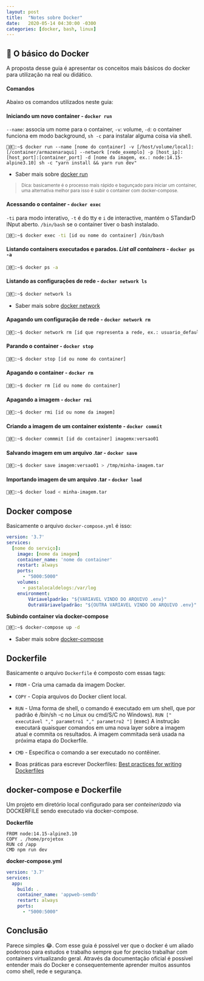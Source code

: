 ```yaml
---
layout: post
title:  "Notes sobre Docker"
date:   2020-05-14 04:30:00 -0300
categories: [docker, bash, linux]
---
```


## 🐋 O básico do Docker
A proposta desse guia é apresentar os conceitos mais básicos do docker para utilização na real ou didático.

#### **Comandos**
Abaixo os comandos utilizados neste guia:

#### Iniciando um novo container - `docker run`
`--name`: associa um nome para o container, `-v`: volume, `-d`: o container funciona em modo background, `sh -c` para instalar alguma coisa via shell. 
```console
🐋@🐧:~$ docker run --name [nome do container] -v [/host/volume/local]:[/container/armazenaraqui] --network [rede_exemplo] -p [host_ip]:[host_port]:[container_port] -d [nome da imagem, ex.: node:14.15-alpine3.10] sh -c "yarn install && yarn run dev"
```
- Saber mais sobre [docker run](https://docs.docker.com/engine/reference/commandline/run/)

> <sub>Dica: basicamente é o processo mais rápido e bagunçado para iniciar um container, uma alternativa melhor para isso é subir o container com docker-compose.</sub>

#### Acessando o container - `docker exec`
`-ti` para modo interativo, `-t` é do tty e `i` de interactive, mantém o STandarD INput aberto. `/bin/bash` se o container tiver o bash instalado.
```bash
🐋@🐧:~$ docker exec -ti [id ou nome do container] /bin/bash
```

#### Listando containers executados e parados. *List all containers* - `docker ps -a`
```bash
🐋@🐧:~$ docker ps -a
```

#### Listando as configurações de rede - `docker network ls`
```bash
🐋@🐧:~$ docker network ls
```
- Saber mais sobre [docker network](https://docs.docker.com/network/)

#### Apagando um configuração de rede - `docker network rm`
```bash
🐋@🐧:~$ docker network rm [id que representa a rede, ex.: usuario_default]
```

#### Parando o container - `docker stop`
```bash
🐋@🐧:~$ docker stop [id ou nome do container]
```

#### Apagando o container - `docker rm`
```bash
🐋@🐧:~$ docker rm [id ou nome do container]
```

#### Apagando a imagem - `docker rmi`
```bash
🐋@🐧:~$ docker rmi [id ou nome da imagem]
```

#### Criando a imagem de um container existente - `docker commit`
```bash
🐋@🐧:~$ docker commmit [id do container] imagemx:versao01
```

#### Salvando imagem em um arquivo .tar - `docker save`
```bash
🐋@🐧:~$ docker save imagem:versao01 > /tmp/minha-imagem.tar
```

#### Importando imagem de um arquivo .tar - `docker load`
```bash
🐋@🐧:~$ docker load < minha-imagem.tar
```

## Docker compose
Basicamente o arquivo `docker-compose.yml` é isso:
```yml
version: '3.7'
services:
  [nome do serviço]:
    image: [nome da imagem]
    container_name: 'nome do container'
    restart: always
    ports:
      - "5000:5000"
    volumes:
      - pastalocaldelogs:/var/log
    environment:
        Váriavelpadrão: "${VARIAVEL VINDO DO ARQUIVO .env}"
        OutraVáriavelpadrão: "${OUTRA VARIAVEL VINDO DO ARQUIVO .env}"
```

**Subindo container via docker-compose**
```bash
🐋@🐧:~$ docker-compose up -d
```
- Saber mais sobre [docker-compose](https://docs.docker.com/get-started/08_using_compose/)

## Dockerfile
Basicamente o arquivo `Dockerfile` é composto com essas tags:

- ```FROM``` - Cria uma camada da imagem Docker.
- ```COPY``` - Copia arquivos do Docker client local.
- ```RUN``` - Uma forma de shell, o comando é executado em um shell, que por padrão é /bin/sh -c no Linux ou cmd/S/C no Windows). ```RUN [" executável "," parametro1 "," parametro2 "]``` (exec) A instrução executará quaisquer comandos em uma nova layer sobre a imagem atual e commita os resultados. A imagem commitada será usada na próxima etapa do Dockerfile.
- ```CMD``` - Especifica o comando a ser executado no contêiner.

- Boas práticas para escrever Dockerfiles: [Best practices for writing Dockerfiles](https://docs.docker.com/develop/develop-images/dockerfile_best-practices/)

## docker-compose e Dockerfile
Um projeto em diretório local configurado para ser *conteinerizado* via DOCKERFILE sendo executado via docker-compose.

**Dockerfile**
```
FROM node:14.15-alpine3.10
COPY . /home/projetox
RUN cd /app
CMD npm run dev
```

**docker-compose.yml**
```yml
version: '3.7'
services:
  app:
    build: .
    container_name: 'appweb-semdb'
    restart: always
    ports:
      - "5000:5000"
```

## Conclusão
Parece simples 😂. Com esse guia é possível ver que o docker é um aliado poderoso para estudos e trabalho sempre que for preciso trabalhar com containers virtualizando geral.
Através da documentação oficial é possível entender mais do Docker e consequentemente aprender muitos assuntos como shell, rede e segurança.
